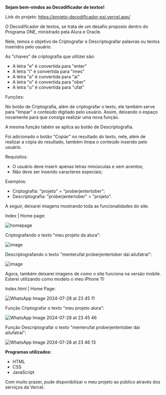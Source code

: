   **Sejam bem-vindos ao Decodificador de textos!**
  

Link do projeto: https://projeto-decodificador-psi.vercel.app/

O Decodificador de textos, se trata de um desafio proposto dentro do Programa ONE, ministrado pela Alura e Oracle.

Nele, temos o objetivo de Criptografar e Descriptografar palavras ou textos inseridos pelo usuário.

As "chaves" de criptografia que utilizei são:
  - A letra "e" é convertida para "enter"
  - A letra "i" é convertida para "imes"
  - A letra "a" é convertida para "ai"
  - A letra "o" é convertida para "ober"
  - A letra "u" é convertida para "ufat"

Funções:

  No botão de Criptografia, além de criptografar o texto, ele também serve para "limpar" o conteúdo digitado pelo usuário. Assim, deixando o espaço novamente para que consiga realizar uma nova função.

  A mesma função tabém se aplica ao botão de Descriptografia.

  Foi adicionado o botão "Copiar" no resultado do texto, nele, além de realizar a cópia do resultado, também limpa o conteúdo inserido pelo usuário.


Requisitos:
  - O usuário deve inserir apenas letras minúsculas e sem acentos;
  - Não deve ser inserido caracteres especiais;

Exemplos:  
 - Criptografia: "projeto" = "proberjentertober";
 - Descriptografia: "proberjentertober" = "projeto".


A seguir, deixarei imagens mostrando toda as funcionalidades do site.

Index | Home page:

![homepage](https://github.com/user-attachments/assets/70789237-13fe-401e-ae68-e1379c5c6650)

Criptografando o texto "meu projeto da alura":

![image](https://github.com/user-attachments/assets/b16306c4-5e19-4c6c-85a3-838a8396fa59)

Descriptografando o texto "menterufat proberjentertober dai ailufatrai":

![image](https://github.com/user-attachments/assets/d9059e28-9fe0-4a42-af33-77c750b36852)



Agora, também deixarei imagens de como o site funciona na versão mobile. Esterei utilizando como modelo o meu iPhone 11:

Index.html | Home Page:

![WhatsApp Image 2024-07-28 at 23 45 11](https://github.com/user-attachments/assets/7ec6036e-8b21-4e9f-9774-3e1528054b2b)

Função Criptografar o texto "meu projeto alura":

![WhatsApp Image 2024-07-28 at 23 45 46](https://github.com/user-attachments/assets/ebc5773f-1d01-427d-9c18-96c175371973)

Função Descriptografar o texto "menterufat proberjentertober dai ailufatrai":

![WhatsApp Image 2024-07-28 at 23 46 13](https://github.com/user-attachments/assets/b9d5e43e-d6bc-4109-8cec-5fa088967298)


  **Programas utilizados:**
  - HTML
  - CSS
  - JavaScript

Com muito prazer, pude disponibilizar o meu projeto ao público através dos serviços da Vercel.






